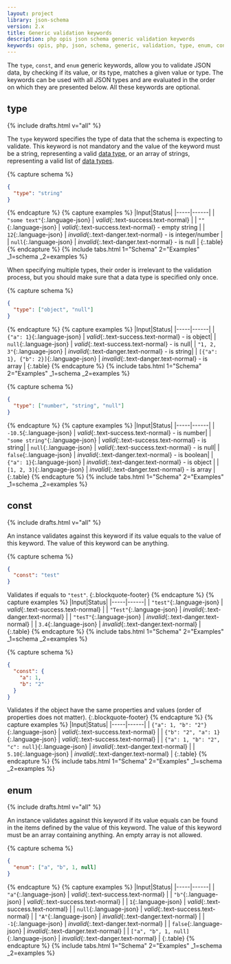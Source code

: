 ```yaml
---
layout: project
library: json-schema
version: 2.x
title: Generic validation keywords
description: php opis json schema generic validation keywords
keywords: opis, php, json, schema, generic, validation, type, enum, const
---
```


The `type`, `const`, and `enum` generic keywords, allow you to validate JSON data, 
by checking if its value, or its type, matches a given value or type. 
The keywords can be used with all JSON types and are evaluated in the order on which they are presented below. 
All these keywords are optional.


## type

{% include drafts.html v="all" %}

The `type` keyword specifies the type of data that the schema is expecting to validate.
This keyword is not mandatory and the value of the keyword must be a string,
representing a valid [data type][data_types], or an array of strings, representing a
valid list of [data types][data_types].

{% capture schema %}
```json
{
  "type": "string"
}
```
{% endcapture %}
{% capture examples %}
|Input|Status|
|-----|------|
| `"some text"`{:.language-json} | *valid*{:.text-success.text-normal} |
| `""`{:.language-json} | *valid*{:.text-success.text-normal} - empty string |
| `12`{:.language-json} | *invalid*{:.text-danger.text-normal} - is integer/number |
| `null`{:.language-json} | *invalid*{:.text-danger.text-normal} - is null |
{:.table}
{% endcapture %}
{% include tabs.html 1="Schema" 2="Examples" _1=schema _2=examples %}

When specifying multiple types, their order is irrelevant to the validation process, but
you should make sure that a data type is specified only once. 

{% capture schema %}
```json
{
  "type": ["object", "null"]
}
```
{% endcapture %}
{% capture examples %}
|Input|Status|
|-----|------|
| `{"a": 1}`{:.language-json} | *valid*{:.text-success.text-normal} - is object|
| `null`{:.language-json} | *valid*{:.text-success.text-normal} - is null|
| `"1, 2, 3"`{:.language-json} | *invalid*{:.text-danger.text-normal} - is string|
| `[{"a": 1}, {"b": 2}]`{:.language-json} | *invalid*{:.text-danger.text-normal} - is array |
{:.table}
{% endcapture %}
{% include tabs.html 1="Schema" 2="Examples" _1=schema _2=examples %}

{% capture schema %}
```json
{
  "type": ["number", "string", "null"]
}
```
{% endcapture %}
{% capture examples %}
|Input|Status|
|-----|------|
| `-10.5`{:.language-json} | *valid*{:.text-success.text-normal} - is number|
| `"some string"`{:.language-json} | *valid*{:.text-success.text-normal} - is string|
| `null`{:.language-json} | *valid*{:.text-success.text-normal} - is null|
| `false`{:.language-json} | *invalid*{:.text-danger.text-normal} - is boolean|
| `{"a": 1}`{:.language-json} | *invalid*{:.text-danger.text-normal} - is object |
| `[1, 2, 3]`{:.language-json} | *invalid*{:.text-danger.text-normal} - is array |
{:.table}
{% endcapture %}
{% include tabs.html 1="Schema" 2="Examples" _1=schema _2=examples %}

## const

{% include drafts.html v="all" %}

An instance validates against this keyword if its value equals to the
value of this keyword. The value of this keyword can be anything.

{% capture schema %}
```json
{
  "const": "test"
}
```
Validates if equals to `"test"`.
{:.blockquote-footer}
{% endcapture %}
{% capture examples %}
|Input|Status|
|-----|------|
| `"test"`{:.language-json} | *valid*{:.text-success.text-normal} |
| `"Test"`{:.language-json} | *invalid*{:.text-danger.text-normal} |
| `"tesT"`{:.language-json} | *invalid*{:.text-danger.text-normal} |
| `3.4`{:.language-json} | *invalid*{:.text-danger.text-normal} |
{:.table}
{% endcapture %}
{% include tabs.html 1="Schema" 2="Examples" _1=schema _2=examples %}

{% capture schema %}
```json
{
  "const": {
    "a": 1,
    "b": "2"
  }
}
```
Validates if the object have the same properties and values (order of properties does not matter).
{:.blockquote-footer}
{% endcapture %}
{% capture examples %}
|Input|Status|
|-----|------|
| `{"a": 1, "b": "2"}`{:.language-json} | *valid*{:.text-success.text-normal} |
| `{"b": "2", "a": 1}`{:.language-json} | *valid*{:.text-success.text-normal} |
| `{"a": 1, "b": "2", "c": null}`{:.language-json} | *invalid*{:.text-danger.text-normal} |
| `5.10`{:.language-json} | *invalid*{:.text-danger.text-normal} |
{:.table}
{% endcapture %}
{% include tabs.html 1="Schema" 2="Examples" _1=schema _2=examples %}


## enum

{% include drafts.html v="all" %}

An instance validates against this keyword if its value equals can be
found in the items defined by the value of this keyword. 
The value of this keyword must be an array containing anything.
An empty array is not allowed.

{% capture schema %}
```json
{
  "enum": ["a", "b", 1, null]
}
```
{% endcapture %}
{% capture examples %}
|Input|Status|
|-----|------|
| `"a"`{:.language-json} | *valid*{:.text-success.text-normal} |
| `"b"`{:.language-json} | *valid*{:.text-success.text-normal} |
| `1`{:.language-json} | *valid*{:.text-success.text-normal} |
| `null`{:.language-json} | *valid*{:.text-success.text-normal} |
| `"A"`{:.language-json} | *invalid*{:.text-danger.text-normal} |
| `-1`{:.language-json} | *invalid*{:.text-danger.text-normal} |
| `false`{:.language-json} | *invalid*{:.text-danger.text-normal} |
| `["a", "b", 1, null]`{:.language-json} | *invalid*{:.text-danger.text-normal} |
{:.table}
{% endcapture %}
{% include tabs.html 1="Schema" 2="Examples" _1=schema _2=examples %}


[data_types]: ./structure.html#data-types "Data types"
